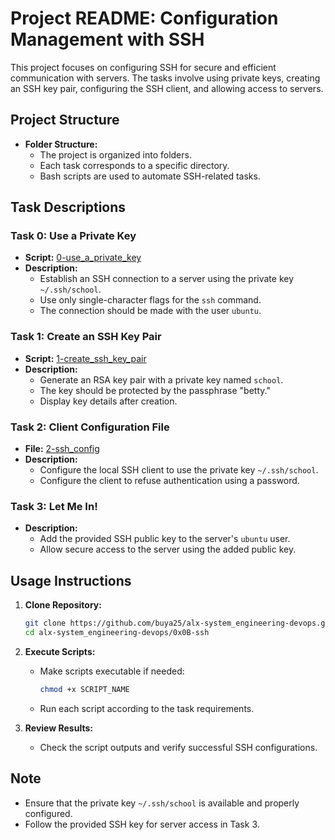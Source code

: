 # Project README: Configuration Management with SSH

This project focuses on configuring SSH for secure and efficient communication with servers. The tasks involve using private keys, creating an SSH key pair, configuring the SSH client, and allowing access to servers.

## Project Structure

- **Folder Structure:**
  - The project is organized into folders.
  - Each task corresponds to a specific directory.
  - Bash scripts are used to automate SSH-related tasks.

## Task Descriptions

### Task 0: Use a Private Key

- **Script:** [0-use_a_private_key](./0x0B-ssh/0-use_a_private_key)
- **Description:**
  - Establish an SSH connection to a server using the private key `~/.ssh/school`.
  - Use only single-character flags for the `ssh` command.
  - The connection should be made with the user `ubuntu`.

### Task 1: Create an SSH Key Pair

- **Script:** [1-create_ssh_key_pair](./0x0B-ssh/1-create_ssh_key_pair)
- **Description:**
  - Generate an RSA key pair with a private key named `school`.
  - The key should be protected by the passphrase "betty."
  - Display key details after creation.

### Task 2: Client Configuration File

- **File:** [2-ssh_config](./0x0B-ssh/2-ssh_config)
- **Description:**
  - Configure the local SSH client to use the private key `~/.ssh/school`.
  - Configure the client to refuse authentication using a password.

### Task 3: Let Me In!

- **Description:**
  - Add the provided SSH public key to the server's `ubuntu` user.
  - Allow secure access to the server using the added public key.

## Usage Instructions

1. **Clone Repository:**
   ```bash
   git clone https://github.com/buya25/alx-system_engineering-devops.git
   cd alx-system_engineering-devops/0x0B-ssh
   ```

2. **Execute Scripts:**
   - Make scripts executable if needed:
     ```bash
     chmod +x SCRIPT_NAME
     ```
   - Run each script according to the task requirements.

3. **Review Results:**
   - Check the script outputs and verify successful SSH configurations.

## Note

- Ensure that the private key `~/.ssh/school` is available and properly configured.
- Follow the provided SSH key for server access in Task 3.
